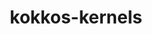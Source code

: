---
title: "kokkos-kernels"
layout: cache
categories: [package, develop-2023-11-05]
meta: {"versions": ["4.0.00"], "compilers": ["cce@=15.0.1", "gcc@=11.4.0", "gcc@=9.4.0", "oneapi@=2023.2.0"], "oss": ["rhel8", "ubuntu20.04"], "platforms": ["linux"], "targets": ["neoverse_v1", "ppc64le", "x86_64_v3", "zen4"], "stacks": ["e4s", "e4s-cray-rhel", "e4s-neoverse_v1", "e4s-oneapi", "e4s-power", "root"], "num_specs": 12, "num_specs_by_stack": {"root": 12, "e4s-cray-rhel": 1, "e4s-neoverse_v1": 4, "e4s-power": 2, "e4s": 3, "e4s-oneapi": 2}}
spec_details: [{"hash": "7htrxfs5xia6trpdjeyfsm2vy7tg3xeq", "compiler": "cce@=15.0.1", "versions": ["4.0.00"], "os": "rhel8", "platform": "linux", "target": "zen4", "variants": ["~blas", "build_system=cmake", "build_type=Release", "~cblas", "~cublas", "~cuda", "~cusparse", "execspace_cuda=auto", "execspace_openmp=auto", "execspace_serial=auto", "execspace_threads=auto", "generator=make", "~ipo", "~lapack", "~lapacke", "layouts=left", "memspace_cudaspace=auto", "memspace_cudauvmspace=auto", "~mkl", "offsets=int,size_t", "+openmp", "ordinals=int", "scalars=double", "~serial", "+shared", "~superlu", "~threads"], "stacks": ["root", "e4s-cray-rhel"], "size": "-", "tarball": "https://binaries.spack.io/releases/develop-2023-11-05/build_cache/linux-rhel8-zen4/cce-15.0.1/kokkos-kernels-4.0.00/linux-rhel8-zen4-cce-15.0.1-kokkos-kernels-4.0.00-7htrxfs5xia6trpdjeyfsm2vy7tg3xeq.spack"}, {"hash": "ppd3og5y3wix6imbbr26xihv4hy4nojm", "compiler": "gcc@=11.4.0", "versions": ["4.0.00"], "os": "ubuntu20.04", "platform": "linux", "target": "neoverse_v1", "variants": ["~blas", "build_system=cmake", "build_type=Release", "~cblas", "~cublas", "+cuda", "cuda_arch=90", "~cusparse", "execspace_cuda=auto", "execspace_openmp=auto", "execspace_serial=auto", "execspace_threads=auto", "generator=make", "~ipo", "~lapack", "~lapacke", "layouts=left", "memspace_cudaspace=auto", "memspace_cudauvmspace=auto", "~mkl", "offsets=int,size_t", "~openmp", "ordinals=int", "scalars=double", "~serial", "+shared", "~superlu", "~threads"], "stacks": ["root", "e4s-neoverse_v1"], "size": "-", "tarball": "https://binaries.spack.io/releases/develop-2023-11-05/build_cache/linux-ubuntu20.04-neoverse_v1/gcc-11.4.0/kokkos-kernels-4.0.00/linux-ubuntu20.04-neoverse_v1-gcc-11.4.0-kokkos-kernels-4.0.00-ppd3og5y3wix6imbbr26xihv4hy4nojm.spack"}, {"hash": "qeowkkwdufzzgagfhyhhfykn5e7cf5li", "compiler": "gcc@=11.4.0", "versions": ["4.0.00"], "os": "ubuntu20.04", "platform": "linux", "target": "neoverse_v1", "variants": ["~blas", "build_system=cmake", "build_type=Release", "~cblas", "~cublas", "+cuda", "cuda_arch=75", "~cusparse", "execspace_cuda=auto", "execspace_openmp=auto", "execspace_serial=auto", "execspace_threads=auto", "generator=make", "~ipo", "~lapack", "~lapacke", "layouts=left", "memspace_cudaspace=auto", "memspace_cudauvmspace=auto", "~mkl", "offsets=int,size_t", "~openmp", "ordinals=int", "scalars=double", "~serial", "+shared", "~superlu", "~threads"], "stacks": ["root", "e4s-neoverse_v1"], "size": "-", "tarball": "https://binaries.spack.io/releases/develop-2023-11-05/build_cache/linux-ubuntu20.04-neoverse_v1/gcc-11.4.0/kokkos-kernels-4.0.00/linux-ubuntu20.04-neoverse_v1-gcc-11.4.0-kokkos-kernels-4.0.00-qeowkkwdufzzgagfhyhhfykn5e7cf5li.spack"}, {"hash": "kjqhnteaha3d2o3lrqq37zt5gtlkdu5c", "compiler": "gcc@=11.4.0", "versions": ["4.0.00"], "os": "ubuntu20.04", "platform": "linux", "target": "neoverse_v1", "variants": ["~blas", "build_system=cmake", "build_type=Release", "~cblas", "~cublas", "+cuda", "cuda_arch=80", "~cusparse", "execspace_cuda=auto", "execspace_openmp=auto", "execspace_serial=auto", "execspace_threads=auto", "generator=make", "~ipo", "~lapack", "~lapacke", "layouts=left", "memspace_cudaspace=auto", "memspace_cudauvmspace=auto", "~mkl", "offsets=int,size_t", "~openmp", "ordinals=int", "scalars=double", "~serial", "+shared", "~superlu", "~threads"], "stacks": ["root", "e4s-neoverse_v1"], "size": "-", "tarball": "https://binaries.spack.io/releases/develop-2023-11-05/build_cache/linux-ubuntu20.04-neoverse_v1/gcc-11.4.0/kokkos-kernels-4.0.00/linux-ubuntu20.04-neoverse_v1-gcc-11.4.0-kokkos-kernels-4.0.00-kjqhnteaha3d2o3lrqq37zt5gtlkdu5c.spack"}, {"hash": "n5yhxofbsvi6eaoslcw3rkszrfxkr64o", "compiler": "gcc@=11.4.0", "versions": ["4.0.00"], "os": "ubuntu20.04", "platform": "linux", "target": "neoverse_v1", "variants": ["~blas", "build_system=cmake", "build_type=Release", "~cblas", "~cublas", "~cuda", "~cusparse", "execspace_cuda=auto", "execspace_openmp=auto", "execspace_serial=auto", "execspace_threads=auto", "generator=make", "~ipo", "~lapack", "~lapacke", "layouts=left", "memspace_cudaspace=auto", "memspace_cudauvmspace=auto", "~mkl", "offsets=int,size_t", "+openmp", "ordinals=int", "scalars=double", "~serial", "+shared", "~superlu", "~threads"], "stacks": ["root", "e4s-neoverse_v1"], "size": "-", "tarball": "https://binaries.spack.io/releases/develop-2023-11-05/build_cache/linux-ubuntu20.04-neoverse_v1/gcc-11.4.0/kokkos-kernels-4.0.00/linux-ubuntu20.04-neoverse_v1-gcc-11.4.0-kokkos-kernels-4.0.00-n5yhxofbsvi6eaoslcw3rkszrfxkr64o.spack"}, {"hash": "ukt5j7sjdyblxrwavpd23pmrsttfnun5", "compiler": "gcc@=9.4.0", "versions": ["4.0.00"], "os": "ubuntu20.04", "platform": "linux", "target": "ppc64le", "variants": ["~blas", "build_system=cmake", "build_type=Release", "~cblas", "~cublas", "~cuda", "~cusparse", "execspace_cuda=auto", "execspace_openmp=auto", "execspace_serial=auto", "execspace_threads=auto", "generator=make", "~ipo", "~lapack", "~lapacke", "layouts=left", "memspace_cudaspace=auto", "memspace_cudauvmspace=auto", "~mkl", "offsets=int,size_t", "+openmp", "ordinals=int", "scalars=double", "~serial", "+shared", "~superlu", "~threads"], "stacks": ["e4s-power", "root"], "size": "-", "tarball": "https://binaries.spack.io/releases/develop-2023-11-05/build_cache/linux-ubuntu20.04-ppc64le/gcc-9.4.0/kokkos-kernels-4.0.00/linux-ubuntu20.04-ppc64le-gcc-9.4.0-kokkos-kernels-4.0.00-ukt5j7sjdyblxrwavpd23pmrsttfnun5.spack"}, {"hash": "nfzxte7sjifsmn4kmy6uf37556j2557i", "compiler": "gcc@=9.4.0", "versions": ["4.0.00"], "os": "ubuntu20.04", "platform": "linux", "target": "ppc64le", "variants": ["~blas", "build_system=cmake", "build_type=Release", "~cblas", "~cublas", "+cuda", "cuda_arch=70", "~cusparse", "execspace_cuda=auto", "execspace_openmp=auto", "execspace_serial=auto", "execspace_threads=auto", "generator=make", "~ipo", "~lapack", "~lapacke", "layouts=left", "memspace_cudaspace=auto", "memspace_cudauvmspace=auto", "~mkl", "offsets=int,size_t", "~openmp", "ordinals=int", "scalars=double", "~serial", "+shared", "~superlu", "~threads"], "stacks": ["e4s-power", "root"], "size": "-", "tarball": "https://binaries.spack.io/releases/develop-2023-11-05/build_cache/linux-ubuntu20.04-ppc64le/gcc-9.4.0/kokkos-kernels-4.0.00/linux-ubuntu20.04-ppc64le-gcc-9.4.0-kokkos-kernels-4.0.00-nfzxte7sjifsmn4kmy6uf37556j2557i.spack"}, {"hash": "cttqvdh2s2unuhfpbdex4rht2qdwlnqq", "compiler": "gcc@=11.4.0", "versions": ["4.0.00"], "os": "ubuntu20.04", "platform": "linux", "target": "x86_64_v3", "variants": ["~blas", "build_system=cmake", "build_type=Release", "~cblas", "~cublas", "~cuda", "~cusparse", "execspace_cuda=auto", "execspace_openmp=auto", "execspace_serial=auto", "execspace_threads=auto", "generator=make", "~ipo", "~lapack", "~lapacke", "layouts=left", "memspace_cudaspace=auto", "memspace_cudauvmspace=auto", "~mkl", "offsets=int,size_t", "+openmp", "ordinals=int", "scalars=double", "~serial", "+shared", "~superlu", "~threads"], "stacks": ["root", "e4s"], "size": "-", "tarball": "https://binaries.spack.io/releases/develop-2023-11-05/build_cache/linux-ubuntu20.04-x86_64_v3/gcc-11.4.0/kokkos-kernels-4.0.00/linux-ubuntu20.04-x86_64_v3-gcc-11.4.0-kokkos-kernels-4.0.00-cttqvdh2s2unuhfpbdex4rht2qdwlnqq.spack"}, {"hash": "ro5nvjnbcuchz2udzjt7vjsvmfz33a7t", "compiler": "gcc@=11.4.0", "versions": ["4.0.00"], "os": "ubuntu20.04", "platform": "linux", "target": "x86_64_v3", "variants": ["~blas", "build_system=cmake", "build_type=Release", "~cblas", "~cublas", "+cuda", "cuda_arch=80", "~cusparse", "execspace_cuda=auto", "execspace_openmp=auto", "execspace_serial=auto", "execspace_threads=auto", "generator=make", "~ipo", "~lapack", "~lapacke", "layouts=left", "memspace_cudaspace=auto", "memspace_cudauvmspace=auto", "~mkl", "offsets=int,size_t", "~openmp", "ordinals=int", "scalars=double", "~serial", "+shared", "~superlu", "~threads"], "stacks": ["root", "e4s"], "size": "-", "tarball": "https://binaries.spack.io/releases/develop-2023-11-05/build_cache/linux-ubuntu20.04-x86_64_v3/gcc-11.4.0/kokkos-kernels-4.0.00/linux-ubuntu20.04-x86_64_v3-gcc-11.4.0-kokkos-kernels-4.0.00-ro5nvjnbcuchz2udzjt7vjsvmfz33a7t.spack"}, {"hash": "asftek2xfrjlehzvnsk5pavgsjcjghvh", "compiler": "gcc@=11.4.0", "versions": ["4.0.00"], "os": "ubuntu20.04", "platform": "linux", "target": "x86_64_v3", "variants": ["~blas", "build_system=cmake", "build_type=Release", "~cblas", "~cublas", "+cuda", "cuda_arch=90", "~cusparse", "execspace_cuda=auto", "execspace_openmp=auto", "execspace_serial=auto", "execspace_threads=auto", "generator=make", "~ipo", "~lapack", "~lapacke", "layouts=left", "memspace_cudaspace=auto", "memspace_cudauvmspace=auto", "~mkl", "offsets=int,size_t", "~openmp", "ordinals=int", "scalars=double", "~serial", "+shared", "~superlu", "~threads"], "stacks": ["root", "e4s"], "size": "-", "tarball": "https://binaries.spack.io/releases/develop-2023-11-05/build_cache/linux-ubuntu20.04-x86_64_v3/gcc-11.4.0/kokkos-kernels-4.0.00/linux-ubuntu20.04-x86_64_v3-gcc-11.4.0-kokkos-kernels-4.0.00-asftek2xfrjlehzvnsk5pavgsjcjghvh.spack"}, {"hash": "atmwp4n3puqycvy6jqnljs3e3fouhl6t", "compiler": "oneapi@=2023.2.0", "versions": ["4.0.00"], "os": "ubuntu20.04", "platform": "linux", "target": "x86_64_v3", "variants": ["~blas", "build_system=cmake", "build_type=Release", "~cblas", "~cublas", "~cuda", "~cusparse", "execspace_cuda=auto", "execspace_openmp=auto", "execspace_serial=auto", "execspace_threads=auto", "generator=make", "~ipo", "~lapack", "~lapacke", "layouts=left", "memspace_cudaspace=auto", "memspace_cudauvmspace=auto", "~mkl", "offsets=int,size_t", "~openmp", "ordinals=int", "scalars=double", "~serial", "+shared", "~superlu", "~threads"], "stacks": ["root", "e4s-oneapi"], "size": "-", "tarball": "https://binaries.spack.io/releases/develop-2023-11-05/build_cache/linux-ubuntu20.04-x86_64_v3/oneapi-2023.2.0/kokkos-kernels-4.0.00/linux-ubuntu20.04-x86_64_v3-oneapi-2023.2.0-kokkos-kernels-4.0.00-atmwp4n3puqycvy6jqnljs3e3fouhl6t.spack"}, {"hash": "2dikvff2io6fzmxs3rbaf3ziqyb6lmcg", "compiler": "oneapi@=2023.2.0", "versions": ["4.0.00"], "os": "ubuntu20.04", "platform": "linux", "target": "x86_64_v3", "variants": ["~blas", "build_system=cmake", "build_type=Release", "~cblas", "~cublas", "~cuda", "~cusparse", "execspace_cuda=auto", "execspace_openmp=auto", "execspace_serial=auto", "execspace_threads=auto", "generator=make", "~ipo", "~lapack", "~lapacke", "layouts=left", "memspace_cudaspace=auto", "memspace_cudauvmspace=auto", "~mkl", "offsets=int,size_t", "+openmp", "ordinals=int", "scalars=double", "~serial", "+shared", "~superlu", "~threads"], "stacks": ["root", "e4s-oneapi"], "size": "-", "tarball": "https://binaries.spack.io/releases/develop-2023-11-05/build_cache/linux-ubuntu20.04-x86_64_v3/oneapi-2023.2.0/kokkos-kernels-4.0.00/linux-ubuntu20.04-x86_64_v3-oneapi-2023.2.0-kokkos-kernels-4.0.00-2dikvff2io6fzmxs3rbaf3ziqyb6lmcg.spack"}]
---